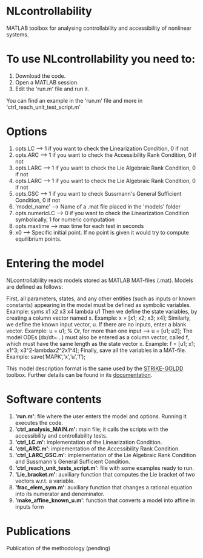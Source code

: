 # NLcontrollability
  MATLAB toolbox for analysing controllability and accessibility of nonlinear systems.


# To use NLcontrollability you need to:
  1. Download the code.
  2. Open a MATLAB session.
  3. Edit the 'run.m' file and run it.

  You can find an example in the 'run.m' file and more in 'ctrl_reach_unit_test_script.m'
    

# Options
   1. opts.LC        --> 1 if you want to check the Linearization Condition, 0 if not
   2. opts.ARC       --> 1 if you want to check the Accessibility Rank Condition, 0 if not
   3. opts.LARC      --> 1 if you want to check the Lie Algebraic Rank Condition, 0 if not
   4. opts.LARC      --> 1 if you want to check the Lie Algebraic Rank Condition, 0 if not
   5. opts.GSC       --> 1 if you want to check Sussmann's General Sufficient Condition, 0 if not
   6. 'model_name'   --> Name of a .mat file placed in the 'models' folder
   7. opts.numericLC --> 0 if you want to check the Linearization Condition symbolically, 1 for numeric computation
   8. opts.maxtime   --> max time for each test in seconds
   9. x0             --> Specific initial point. If no point is given it would try to compute equilibrium points.
      
               
# Entering the model
  NLcontrollability reads models stored as MATLAB MAT-files (.mat). Models are defined as follows:
  
  First, all parameters, states, and any other entities (such as inputs or known constants) appearing in the
  model must be defined as symbolic variables. Example:
	syms x1 x2 x3 x4 lambda u1
  Then we define the state variables, by creating a column vector named x. Example:
	x = [x1; x2; x3; x4];
  Similarly, we define the known input vector, u. If there are no inputs, enter a blank vector. Example:
	u = u1; % Or, for more than one input --> u = [u1; u2];
  The model ODEs (dx/dt=...) must also be entered as a column vector, called f, which must have the same
  length as the state vector x. Example:
	f = [u1;
		x1;
		x1^3;
		x3^2-lambda*x2^2*x1^4];
  Finally, save all the variables in a MAT-file. Example:
  save(‘MAPK’,‘x’,‘u’,‘f’);

  This model description format is the same used by the [STRIKE-GOLDD](https://github.com/afvillaverde/strike-goldd) toolbox. 
  Further details can be found in its [documentation](https://github.com/afvillaverde/strike-goldd/blob/master/STRIKE-GOLDD/doc/STRIKE-GOLDD_manual.pdf).

  
# Software contents
  1. **'run.m'**: file where the user enters the model and options. Running it executes the code.
  2. **'ctrl_analysis_MAIN.m':** main file; it calls the scripts with the accessibility and controllability tests.
  3. **'ctrl_LC.m'**: implementation of the Linearization Condition.
  4. **'ctrl_ARC.m'**: implementation of the Accessibility Rank Condition.
  5. **'ctrl_LARC_GSC.m'**: implementation of the Lie Algebraic Rank Condition and Sussmann's General Sufficient Condition.
  6. **'ctrl_reach_unit_tests_script.m'**: file with some examples ready to run.
  7. **'Lie_bracket.m'**: auxiliary function that computes the Lie bracket of two vectors w.r.t. a variable.
  8. **'frac_elem_sym.m'**: auxiliary function that changes a rational equation into its numerator and denominator.
  9. **'make_affine_known_u.m'**: function that converts a model into affine in inputs form


# Publications
  Publication of the methodology (pending)
